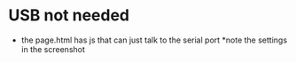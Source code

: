 # USB not needed
* the page.html has js that can just talk to the serial port
*note the settings in the screenshot
